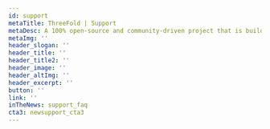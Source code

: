 ```yaml
---
id: support
metaTitle: ThreeFold | Support
metaDesc: A 100% open-source and community-driven project that is building the critical infrastructure for a decentralized world. Anyone can contribute to ThreeFold. And there are many ways to get involved.
metaImg: ''
header_slogan: ''
header_title: '' 
header_title2: ''
header_image: ''
header_altImg: ''
header_excerpt: ''
button: ''
link: ''
inTheNews: support_faq
cta3: newsupport_cta3
---
```

<!-- cta2: newcommunity_cta2
cta3: newsupport_cta3 -->

